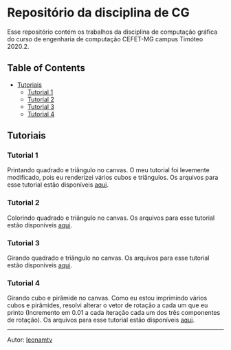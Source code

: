 # Repositório da disciplina de CG

Esse repositório contém os trabalhos da disciplina de computação gráfica do curso de engenharia de computação CEFET-MG campus Timóteo 2020.2.

## Table of Contents 

- [Tutoriais](#tutoriais)
  - [Tutorial 1](#tutorial-1)
  - [Tutorial 2](#tutorial-2)
  - [Tutorial 3](#tutorial-3)
  - [Tutorial 4](#tutorial-4)

## Tutoriais

### Tutorial 1

Printando quadrado e triângulo no canvas. O meu tutorial foi levemente modificado, pois eu renderizei vários cubos e triângulos. Os arquivos para esse tutorial estão disponíveis [aqui](/primeiro_tutorial/).

### Tutorial 2

Colorindo quadrado e triângulo no canvas. Os arquivos para esse tutorial estão disponíveis [aqui](/segundo_tutorial/).

### Tutorial 3

Girando quadrado e triângulo no canvas. Os arquivos para esse tutorial estão disponíveis [aqui](/terceiro_tutorial/).

### Tutorial 4

Girando cubo e pirâmide no canvas. Como eu estou imprimindo vários cubos e pirâmides, resolvi alterar o vetor de rotação a cada um que eu printo (Incremento em 0.01 a cada iteração cada um dos três componentes de rotação). Os arquivos para esse tutorial estão disponíveis [aqui](/quarto_tutorial/).

----
Autor: [leonamtv](https://github.com/leonamtv)
